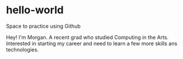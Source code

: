 # hello-world
Space to practice using Github

Hey!
I'm Morgan.
A recent grad who studied Computing in the Arts.
Interested in starting my career and need to learn a few more skills ans technologies.
